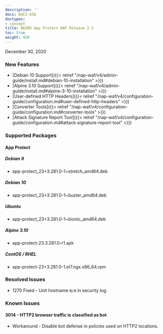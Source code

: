 ```yaml
---
description: ''
docs: DOCS-656
doctypes:
- concept
title: NGINX App Protect WAF Release 2.3
toc: true
weight: 920
---
```


December 30, 2020

### New Features

- [Debian 10 Support]({{< relref "/nap-waf/v4/admin-guide/install.md#debian-10-installation" >}})
- [Alpine 3.10 Support]({{< relref "/nap-waf/v4/admin-guide/install.md#alpine-3-10-installation" >}})
- [User-defined HTTP Headers]({{< relref "/nap-waf/v4/configuration-guide/configuration.md#user-defined-http-headers" >}})
- [Converter Tools]({{< relref "/nap-waf/v4/configuration-guide/configuration.md#converter-tools" >}})
- [Attack Signature Report Tool]({{< relref "/nap-waf/v4/configuration-guide/configuration.md#attack-signature-report-tool" >}})

### Supported Packages

#### App Protect

##### Debian 9

- app-protect_23+3.281.0-1~stretch_amd64.deb

##### Debian 10

- app-protect_23+3.281.0-1~buster_amd64.deb

##### Ubuntu

- app-protect_23+3.281.0-1~bionic_amd64.deb

##### Alpine 3.10

- app-protect-23.3.281.0-r1.apk

##### CentOS / RHEL

- app-protect-23+3.281.0-1.el7.ngx.x86_64.rpm

### Resolved Issues

- 1270 Fixed - Unit hostname `N/A` in security log.

### Known Issues

#### 3014 - HTTP2 browser traffic is classified as bot

- Workaround - Disable bot defense in policies used on HTTP2 locations.
